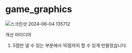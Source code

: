 # game_graphics


![스크린샷 2024-06-04 135712](https://github.com/Joohawnee/game_graphics/assets/164468178/1abb460d-1399-47e9-9f5f-a1918c7783ef)




개선 아이디어

1. 5점만 낼 수 있는 부분에서 10점까지 할 수 있게 만들었습니다. 
